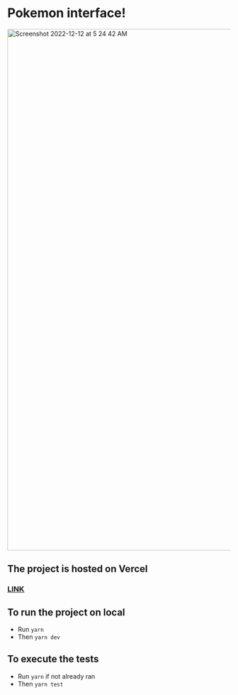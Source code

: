 # Pokemon interface!
<img width="1174" alt="Screenshot 2022-12-12 at 5 24 42 AM" src="https://user-images.githubusercontent.com/84143891/206932496-0a0f10b0-f390-4b5e-9c8a-eb640c619900.png">

## The project is hosted on Vercel
### [LINK](https://pokemon-interface.vercel.app/)

## To run the project on local
- Run `yarn`
- Then `yarn dev`

## To execute the tests
- Run `yarn` if not already ran
- Then `yarn test`
